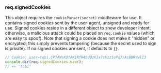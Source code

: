 <h3 id='req.signedCookies'>req.signedCookies</h3>

This object requires the `cookieParser(secret)` middleware for use. It contains signed cookies sent by the user-agent, unsigned and ready for use. Signed cookies reside in a different object to show developer intent; otherwise, a malicious attack could be placed on `req.cookie` values (which are easy to spoof). Note that signing a cookie does not make it "hidden" or encrypted; this simply prevents tampering (because the secret used to sign is private). If no signed cookies are sent, it defaults to `{}`.

```js
// Cookie: user=tobi.CP7AWaXDfAKIRfH49dQzKJx7sKzzSoPq7/AcBBRVwlI3
console.dir(req.signedCookies.user);
// => 'tobi'
```
